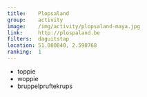 ```yaml
---
title:    Plopsaland
group:    activity
image:    /img/activity/plopsaland-maya.jpg
link:     http://plospaland.be
filters:  daguitstap
location: 51.080840, 2.598768
ranking:  1
---
```


- toppie
- woppie
- bruppelpruftekrups